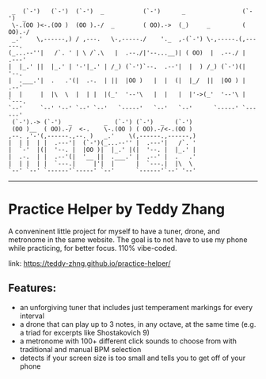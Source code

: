 ```
 _  (`-')   (`-')  (`-')  _           (`-')      _                (`-')  _
 \-.(OO )<-.(OO )  (OO ).-/  _        ( OO).->  (_)     _         ( OO).-/
 _.'    \,------,) / ,---.   \-,-----./    '._  ,-(`-') \-,-----.(,------.
(_...--''|   /`. ' | \ /`.\   |  .--./|'--...__)| ( OO)  |  .--./ |  .---'
|  |_.' ||  |_.' | '-'|_.' | /_) (`-')`--.  .--'|  |  ) /_) (`-')(|  '--. 
|  .___.'|  .   .'(|  .-.  | ||  |OO )   |  |  (|  |_/  ||  |OO ) |  .--' 
|  |     |  |\  \  |  | |  |(_'  '--'\   |  |   |  |'->(_'  '--'\ |  `---.
`--'     `--' '--' `--' `--'   `-----'   `--'   `--'      `-----' `------'
 (`-').-> (`-')  _         _  (`-') (`-')  _   (`-')                      
 (OO )__  ( OO).-/  <-.    \-.(OO ) ( OO).-/<-.(OO )                      
,--. ,'-'(,------.,--. )   _.'    \(,------.,------,)                     
|  | |  | |  .---'|  (`-')(_...--'' |  .---'|   /`. '                     
|  `-'  |(|  '--. |  |OO )|  |_.' |(|  '--. |  |_.' |                     
|  .-.  | |  .--'(|  '__ ||  .___.' |  .--' |  .   .'                     
|  | |  | |  `---.|     |'|  |      |  `---.|  |\  \                      
`--' `--' `------'`-----' `--'      `------'`--' '--'                                 
```
---

# Practice Helper by Teddy Zhang
A conveninent little project for myself to have a tuner, drone, and metronome in the same website. The goal is to not have to use my phone while practicing, for better focus. 110% vibe-coded.

link: https://teddy-zhng.github.io/practice-helper/

## Features: 
- an unforgiving tuner that includes just temperament markings for every interval
- a drone that can play up to 3 notes, in any octave, at the same time (e.g. a triad for excerpts like Shostakovich 9)
- a metronome with 100+ different click sounds to choose from with traditional and manual BPM selection
- detects if your screen size is too small and tells you to get off of your phone
